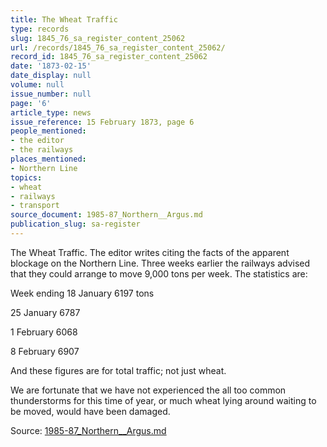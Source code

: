```yaml
---
title: The Wheat Traffic
type: records
slug: 1845_76_sa_register_content_25062
url: /records/1845_76_sa_register_content_25062/
record_id: 1845_76_sa_register_content_25062
date: '1873-02-15'
date_display: null
volume: null
issue_number: null
page: '6'
article_type: news
issue_reference: 15 February 1873, page 6
people_mentioned:
- the editor
- the railways
places_mentioned:
- Northern Line
topics:
- wheat
- railways
- transport
source_document: 1985-87_Northern__Argus.md
publication_slug: sa-register
---
```


The Wheat Traffic.  The editor writes citing the facts of the apparent blockage on the Northern Line.  Three weeks earlier the railways advised that they could arrange to move 9,000 tons per week.  The statistics are:

Week ending 18 January	6197 tons

25 January	6787

1 February	6068

8 February	6907

And these figures are for total traffic; not just wheat.

We are fortunate that we have not experienced the all too common thunderstorms for this time of year, or much wheat lying around waiting to be moved, would have been damaged.

Source: [1985-87_Northern__Argus.md](/downloads/markdown/1985-87_Northern__Argus.md)
